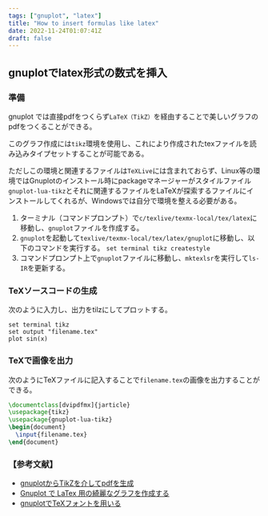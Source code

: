 ```yaml
---
tags: ["gnuplot", "latex"]
title: "How to insert formulas like latex"
date: 2022-11-24T01:07:41Z
draft: false 
---
```


## gnuplotでlatex形式の数式を挿入

### 準備
gnuplot では直接pdfをつくらず`LaTeX（TikZ）`を経由することで美しいグラフのpdfをつくることができる。

このグラフ作成には`tikz`環境を使用し、これにより作成されたtexファイルを読み込みタイプセットすることが可能である。

ただしこの環境と関連するファイルは`TeXLive`には含まれておらず、Linux等の環境ではGnuplotのインストール時にpackageマネージャーがスタイルファイル
`gnuplot-lua-tikz`とそれに関連するファイルをLaTeXが探索するファイルにインストールしてくれるが、Windowsでは自分で環境を整える必要がある。

1. ターミナル（コマンドプロンプト）で`c/texlive/texmx-local/tex/latex`に移動し、`gnuplot`ファイルを作成する。
2. `gnuplot`を起動して`texlive/texmx-local/tex/latex/gnuplot`に移動し、以下のコマンドを実行する。
  ```set terminal tikz createstyle```
3. コマンドプロンプト上で`gnuplot`ファイルに移動し、`mktexlsr`を実行して`ls-IR`を更新する。

### TeXソースコードの生成
次のように入力し、出力をtilzにしてプロットする。
```gnuolot
set terminal tikz
set output "filename.tex"
plot sin(x)
```
### TeXで画像を出力

次のようにTeXファイルに記入することで`filename.tex`の画像を出力することができる。
```tex
\documentclass[dvipdfmx]{jarticle}
\usepackage{tikz}
\usepackage{gnuplot-lua-tikz}
\begin{document}
  \input{filename.tex}
\end{document}
```



### 【参考文献】
- [gnuplotからTikZを介してpdfを生成](https://geniusium.hatenablog.com/entry/2018/09/16/114600)
- [Gnuplot で LaTex 用の綺麗なグラフを作成する](https://mano.xyz/post/2017-03-22-gnuplot-latex-graph/)
- [gnuplotでTeXフォントを用いる](http://irotorishink.web.fc2.com/pc/gnuplot_memo/tikz/tikz.pdf)
